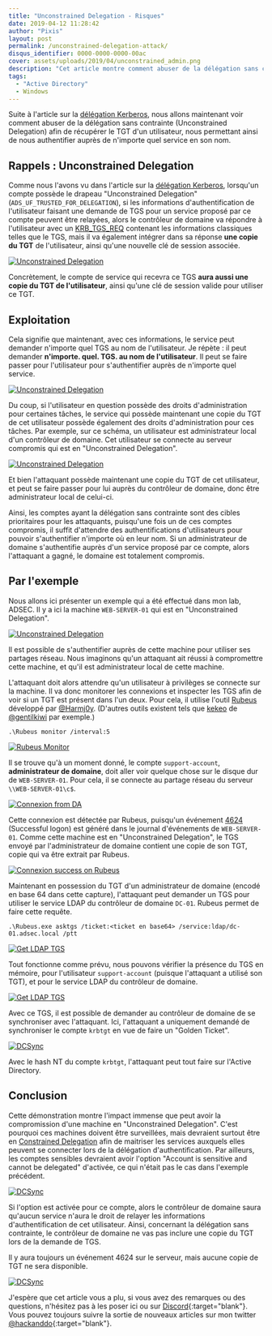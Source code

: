 ```yaml
---
title: "Unconstrained Delegation - Risques"
date: 2019-04-12 11:28:42
author: "Pixis"
layout: post
permalink: /unconstrained-delegation-attack/
disqus_identifier: 0000-0000-0000-00ac
cover: assets/uploads/2019/04/unconstrained_admin.png
description: "Cet article montre comment abuser de la délégation sans contrainte (Unconstrained Delegation) afin de récupérer le TGT d'un utilisateur, permettant ainsi de s'authentifier auprès de n'importe quel service en son nom."
tags:
  - "Active Directory"
  - Windows
---
```


Suite à l'article sur la [délégation Kerberos](/constrained-unconstrained-delegation), nous allons maintenant voir comment abuser de la délégation sans contrainte (Unconstrained Delegation) afin de récupérer le TGT d'un utilisateur, nous permettant ainsi de nous authentifier auprès de n'importe quel service en son nom.

<!--more-->


## Rappels : Unconstrained Delegation

Comme nous l'avons vu dans l'article sur la [délégation Kerberos](/constrained-unconstrained-delegation), lorsqu'un compte possède le drapeau "Unconstrained Delegation" (`ADS_UF_TRUSTED_FOR_DELEGATION`), si les informations d'authentification de l'utilisateur faisant une demande de TGS pour un service proposé par ce compte peuvent être relayées, alors le contrôleur de domaine va répondre à l'utilisateur avec un [KRB_TGS_REQ](/kerberos/#krb_tgs_req) contenant les informations classiques telles que le TGS, mais il va également intégrer dans sa réponse **une copie du TGT** de l'utilisateur, ainsi qu'une nouvelle clé de session associée.

[![Unconstrained Delegation](/assets/uploads/2019/02/cop_tgt.png)](/assets/uploads/2019/02/cop_tgt.png)


Concrètement, le compte de service qui recevra ce TGS **aura aussi une copie du TGT de l'utilisateur**, ainsi qu'une clé de session valide pour utiliser ce TGT.

## Exploitation

Cela signifie que maintenant, avec ces informations, le service peut demander n'importe quel TGS au nom de l'utilisateur. Je répète : il peut demander **n'importe. quel. TGS. au nom de l'utilisateur**. Il peut se faire passer pour l'utilisateur pour s'authentifier auprès de n'importe quel service.

[![Unconstrained Delegation](/assets/uploads/2019/02/unconstrained_delegation_schema.png)](/assets/uploads/2019/02/unconstrained_delegation_schema.png)


Du coup, si l'utilisateur en question possède des droits d'administration pour certaines tâches, le service qui possède maintenant une copie du TGT de cet utilisateur possède également des droits d'administration pour ces tâches. Par exemple, sur ce schéma, un utilisateur est administrateur local d'un contrôleur de domaine. Cet utilisateur se connecte au serveur compromis qui est en "Unconstrained Delegation".

[![Unconstrained Delegation](/assets/uploads/2019/04/unconstrained_admin.png)](/assets/uploads/2019/04/unconstrained_admin.png)

Et bien l'attaquant possède maintenant une copie du TGT de cet utilisateur, et peut se faire passer pour lui auprès du contrôleur de domaine, donc être administrateur local de celui-ci.

Ainsi, les comptes ayant la délégation sans contrainte sont des cibles prioritaires pour les attaquants, puisqu'une fois un de ces comptes compromis, il suffit d'attendre des authentifications d'utilisateurs pour pouvoir s'authentifier n'importe où en leur nom. Si un administrateur de domaine s'authentifie auprès d'un service proposé par ce compte, alors l'attaquant a gagné, le domaine est totalement compromis.

## Par l'exemple

Nous allons ici présenter un exemple qui a été effectué dans mon lab, ADSEC. Il y a ici la machine `WEB-SERVER-01` qui est en "Unconstrained Delegation".

[![Unconstrained Delegation](/assets/uploads/2019/04/server_01_unconstrained.png)](/assets/uploads/2019/04/server_01_unconstrained.png)


Il est possible de s'authentifier auprès de cette machine pour utiliser ses partages réseau. Nous imaginons qu'un attaquant ait réussi à compromettre cette machine, et qu'il est administrateur local de cette machine.

L'attaquant doit alors attendre qu'un utilisateur à privilèges se connecte sur la machine. Il va donc monitorer les connexions et inspecter les TGS afin de voir si un TGT est présent dans l'un deux. Pour cela, il utilise l'outil [Rubeus](https://github.com/GhostPack/Rubeus) développé par [@Harmj0y](https://twitter.com/harmj0y). (D'autres outils existent tels que [kekeo](https://github.com/gentilkiwi/kekeo/) de [@gentilkiwi](https://twitter.com/gentilkiwi) par exemple.)

```
.\Rubeus monitor /interval:5
```

[![Rubeus Monitor](/assets/uploads/2019/04/wait_for_connexion.png)](/assets/uploads/2019/04/wait_for_connexion.png)

Il se trouve qu'à un moment donné, le compte `support-account`, **administrateur de domaine**, doit aller voir quelque chose sur le disque dur de `WEB-SERVER-01`. Pour cela, il se connecte au partage réseau du serveur `\\WEB-SERVER-01\c$`.

[![Connexion from DA](/assets/uploads/2019/04/connexion_from_domain_admin.png)](/assets/uploads/2019/04/connexion_from_domain_admin.png)

Cette connexion est détectée par Rubeus, puisqu'un événement [4624](https://www.ultimatewindowssecurity.com/securitylog/encyclopedia/event.aspx?eventID=4624) (Successful logon) est généré dans le journal d'événements de `WEB-SERVER-01`. Comme cette machine est en "Unconstrained Delegation", le TGS envoyé par l'administrateur de domaine contient une copie de son TGT, copie qui va être extrait par Rubeus.

[![Connexion success on Rubeus](/assets/uploads/2019/04/connexion_success.png)](/assets/uploads/2019/04/connexion_success.png)

Maintenant en possession du TGT d'un administrateur de domaine (encodé en base 64 dans cette capture), l'attaquant peut demander un TGS pour utiliser le service LDAP du contrôleur de domaine `DC-01`. Rubeus permet de faire cette requête.

```
.\Rubeus.exe asktgs /ticket:<ticket en base64> /service:ldap/dc-01.adsec.local /ptt
```

[![Get LDAP TGS](/assets/uploads/2019/04/get_ldap_tgs.png)](/assets/uploads/2019/04/get_ldap_tgs.png)

Tout fonctionne comme prévu, nous pouvons vérifier la présence du TGS en mémoire, pour l'utilisateur `support-account` (puisque l'attaquant a utilisé son TGT), et pour le service LDAP du contrôleur de domaine.

[![Get LDAP TGS](/assets/uploads/2019/04/get_ldap_tgs_success.png)](/assets/uploads/2019/04/get_ldap_tgs_success.png)


Avec ce TGS, il est possible de demander au contrôleur de domaine de se synchroniser avec l'attaquant. Ici, l'attaquant a uniquement demandé de synchroniser le compte `krbtgt` en vue de faire un "Golden Ticket".


[![DCSync](/assets/uploads/2019/04/dc_sync.png)](/assets/uploads/2019/04/dc_sync.png)

Avec le hash NT du compte `krbtgt`, l'attaquant peut tout faire sur l'Active Directory.

## Conclusion

Cette démonstration montre l'impact immense que peut avoir la compromission d'une machine en "Unconstrained Delegation". C'est pourquoi ces machines doivent être surveillées, mais devraient surtout être en [Constrained Delegation](/constrained-unconstrained-delegation/#kerberos-constrained-delegation---kcd) afin de maitriser les services auxquels elles peuvent se connecter lors de la délégation d'authentification. Par ailleurs, les comptes sensibles devraient avoir l'option "Account is sensitive and cannot be delegated" d'activée, ce qui n'était pas le cas dans l'exemple précédent.

[![DCSync](/assets/uploads/2019/04/account_sensitive.png)](/assets/uploads/2019/04/account_sensitive.png)

Si l'option est activée pour ce compte, alors le contrôleur de domaine saura qu'aucun service n'aura le droit de relayer les informations d'authentification de cet utilisateur. Ainsi, concernant la délégation sans contrainte, le contrôleur de domaine ne vas pas inclure une copie du TGT lors de la demande de TGS.

Il y aura toujours un événement 4624 sur le serveur, mais aucune copie de TGT ne sera disponible.

[![DCSync](/assets/uploads/2019/04/no_ticket.png)](/assets/uploads/2019/04/no_ticket.png)

J'espère que cet article vous a plu, si vous avez des remarques ou des questions, n'hésitez pas à les poser ici ou sur [Discord](https://discord.gg/9At6SUZ){:target="blank"}. Vous pouvez toujours suivre la sortie de nouveaux articles sur mon twitter [@hackanddo](https://twitter.com/HackAndDo){:target="blank"}.